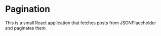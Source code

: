 # Pagination

This is a small React application that fetches posts from JSONPlaceholder and paginates them.


